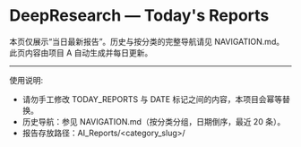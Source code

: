 # DeepResearch — Today's Reports

本页仅展示“当日最新报告”。历史与按分类的完整导航请见 NAVIGATION.md。此页内容由项目 A 自动生成并每日更新。

---

使用说明:
- 请勿手工修改 TODAY_REPORTS 与 DATE 标记之间的内容，本项目会幂等替换。
- 历史导航：参见 NAVIGATION.md（按分类分组，日期倒序，最近 20 条）。
- 报告存放路径：AI_Reports/<category_slug>/<title>-<date>--v<edition>.md

---

相关文档:
- NAVIGATION.md
- PROJECT_OVERVIEW.md

---

<!-- BEGIN TODAY_REPORTS -->
## 最新报告
- [1分钟带你看APEC - 2025-10-31](AI_Reports/shi-zheng-yu-guo-ji/1fen-zhong-dai-ni-kan-apec-2025-10-31--v1.md) (v1) [来源](https://www.baidu.com/s?wd=1%E5%88%86%E9%92%9F%E5%B8%A6%E4%BD%A0%E7%9C%8BAPEC&sa=fyb_news&rsv_dl=fyb_news)
- [美参议院通过终止特朗普关税决议 - 2025-10-31](AI_Reports/shi-zheng-yu-guo-ji/mei-can-yi-yuan-tong-guo-zhong-zhi-te-lang-pu-guan-shui-jue-yi-2025-10-31--v1.md) (v1) [来源](https://www.baidu.com/s?wd=%E7%BE%8E%E5%8F%82%E8%AE%AE%E9%99%A2%E9%80%9A%E8%BF%87%E7%BB%88%E6%AD%A2%E7%89%B9%E6%9C%97%E6%99%AE%E5%85%B3%E7%A8%8E%E5%86%B3%E8%AE%AE&sa=fyb_news&rsv_dl=fyb_news)
- [美国为何要疯狂攻击“北京时间” - 2025-10-31](AI_Reports/shi-zheng-yu-guo-ji/mei-guo-wei-he-yao-feng-kuang-gong-ji-bei-jing-shi-jian-2025-10-31--v1.md) (v1) [来源](https://www.baidu.com/s?wd=%E7%BE%8E%E5%9B%BD%E4%B8%BA%E4%BD%95%E8%A6%81%E7%96%AF%E7%8B%82%E6%94%BB%E5%87%BB%E2%80%9C%E5%8C%97%E4%BA%AC%E6%97%B6%E9%97%B4%E2%80%9D&sa=fyb_news&rsv_dl=fyb_news)
- [习主席的这些话亮明中国态度 - 2025-10-31](AI_Reports/shi-zheng-yu-guo-ji/xi-zhu-xi-de-zhe-xie-hua-liang-ming-zhong-guo-tai-du-2025-10-31--v1.md) (v1) [来源](https://www.baidu.com/s?wd=%E4%B9%A0%E4%B8%BB%E5%B8%AD%E7%9A%84%E8%BF%99%E4%BA%9B%E8%AF%9D%E4%BA%AE%E6%98%8E%E4%B8%AD%E5%9B%BD%E6%80%81%E5%BA%A6&sa=fyb_news&rsv_dl=fyb_news)
- [注意！是“10086”不是“l0086” - 2025-10-31](AI_Reports/wei-fen-lei/zhu-yi-shi-10086-bu-shi-l0086-2025-10-31--v1.md) (v1) [来源](https://www.baidu.com/s?wd=%E6%B3%A8%E6%84%8F%EF%BC%81%E6%98%AF%E2%80%9C10086%E2%80%9D%E4%B8%8D%E6%98%AF%E2%80%9Cl0086%E2%80%9D&sa=fyb_news&rsv_dl=fyb_news)
<!-- END TODAY_REPORTS -->
